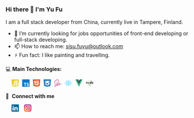 ### Hi there 👋 I'm Yu Fu

I am a full stack developer from China, currently live in Tampere, Finland.

- 🔭 I’m currently looking for jobs opportunities of front-end developing or full-stack developing.
- 📫 How to reach me: sisu.fuyu@outlook.com
- ⚡ Fun fact: I like painting and travelling.

💻&nbsp;**Main Technologies:**

&nbsp;&nbsp;&nbsp;&nbsp;<img src="imgs/javascript-1.svg" alt="javascript" width="20px" height="20px" style="display: inline-block; margin-right: 5px" />
<img src="imgs/typescript.svg" alt="typescript" width="20px" height="20px" style="display: inline-block; margin-right: 5px" />
<img src="imgs/html-1.svg" alt="html" width="20px" height="20px" style="display: inline-block; margin-right: 5px" />
<img src="imgs/css-3.svg" alt="css" width="20px" height="20px" style="display: inline-block; margin-right: 5px" />
<img src="imgs/sass-1.svg" alt="sass" width="20px" height="20px" style="display: inline-block; margin-right: 5px" />
<img src="imgs/react-2.svg" alt="react" width="20px" height="20px" style="display: inline-block; margin-right: 5px" />
<img src="imgs/vue-9.svg" alt="vue" width="20px" height="20px" style="display: inline-block; margin-right: 5px" />
<img src="imgs/nodejs-2.svg" alt="nodejs" width="20px" height="20px" style="display: inline-block; margin-right: 5px" />

🔗 &nbsp;**Connect with me**

&nbsp;&nbsp;&nbsp;&nbsp;<a href="https://www.linkedin.com/in/yu-fu-0330/"><img src="imgs/linkedin-icon-2.svg" alt="linkedin" width="20px" height="20px" style="display: inline-block; margin-right: 10px"/></a>
<a href="https://www.instagram.com/yu_tangerine/"><img src="imgs/instagram-5.svg" alt="instagram" width="20px" height="20px" /></a>
